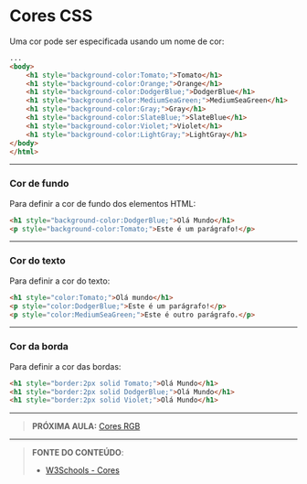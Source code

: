 # Cores CSS

Uma cor pode ser especificada usando um nome de cor:

````html
...
<body>
    <h1 style="background-color:Tomato;">Tomato</h1>
    <h1 style="background-color:Orange;">Orange</h1>
    <h1 style="background-color:DodgerBlue;">DodgerBlue</h1>
    <h1 style="background-color:MediumSeaGreen;">MediumSeaGreen</h1>
    <h1 style="background-color:Gray;">Gray</h1>
    <h1 style="background-color:SlateBlue;">SlateBlue</h1>
    <h1 style="background-color:Violet;">Violet</h1>
    <h1 style="background-color:LightGray;">LightGray</h1>
</body>
</html>
````

---

### Cor de fundo

Para definir a cor de fundo dos elementos HTML:

````html
<h1 style="background-color:DodgerBlue;">Olá Mundo</h1>
<p style="background-color:Tomato;">Este é um parágrafo!</p>
````

---

### Cor do texto

Para definir a cor do texto:

````html
<h1 style="color:Tomato;">Olá mundo</h1>
<p style="color:DodgerBlue;">Este é um parágrafo!</p>
<p style="color:MediumSeaGreen;">Este é outro parágrafo.</p>
````

---

### Cor da borda

Para definir a cor das bordas:

````html
<h1 style="border:2px solid Tomato;">Olá Mundo</h1>
<h1 style="border:2px solid DodgerBlue;">Olá Mundo</h1>
<h1 style="border:2px solid Violet;">Olá Mundo</h1>
````

***

> **PRÓXIMA AULA:** [Cores RGB](../2.2-cores-rgb)

***


> **FONTE DO CONTEÚDO**:
>
> - [W3Schools - Cores](https://www.w3schools.com/css/css_colors.asp)